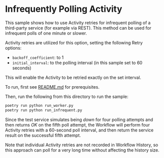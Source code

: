 # Infrequently Polling Activity

This sample shows how to use Activity retries for infrequent polling of a third-party service (for example via REST). This method can be used for infrequent polls of one minute or slower.

Activity retries are utilized for this option, setting the following Retry options:

- `backoff_coefficient`: to 1
- `initial_interval`: to the polling interval (in this sample set to 60 seconds)

This will enable the Activity to be retried exactly on the set interval.

To run, first see [README.md](../../README.md) for prerequisites.

Then, run the following from this directory to run the sample:

```bash
poetry run python run_worker.py
poetry run python run_infrequent.py
```

Since the test service simulates being _down_ for four polling attempts and then returns _OK_ on the fifth poll attempt, the Workflow will perform four Activity retries with a 60-second poll interval, and then return the service result on the successful fifth attempt.

Note that individual Activity retries are not recorded in Workflow History, so this approach can poll for a very long time without affecting the history size.
